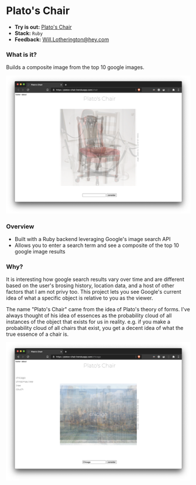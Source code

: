 # Plato's Chair

* **Try is out:** [Plato's Chair](http://www.platoschair.com/)
* **Stack:** `Ruby`
* **Feedback:** [Will.Lotherington@hey.com](mailto:Will.Lotherington@hey.com)

### What is it?
Builds a composite image from the top 10 google images.

![](public/images/chair.png)

### Overview
* Built with a Ruby backend leveraging Google's image search API
* Allows you to enter a search term and see a composite of the top 10 google image results

### Why?
It is interesting how google search results vary over time and are different based on the user's brosing history, location data, and a host of other factors that I am not privy too. This project lets you see Google's current idea of what a specific object is relative to you as the viewer.

The name "Plato's Chair" came from the idea of Plato's theory of forms. I've always thought of his idea of essences as the probability cloud of all instances of the object that exists for us in reality. e.g. if you make a probability cloud of all chairs that exist, you get a decent idea of what the true essence of a chair is.

![](public/images/chicago.png)